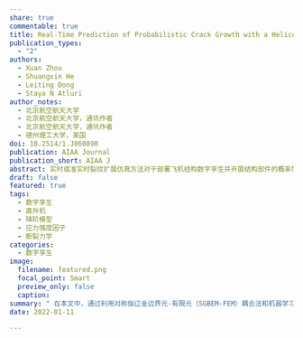 ```yaml
---
share: true
commentable: true
title: Real-Time Prediction of Probabilistic Crack Growth with a Helicopter Component Digital Twin
publication_types:
  - "2"
authors:
  - Xuan Zhou
  - Shuangxin He
  - Leiting Dong
  - Staya N Atluri
author_notes:
  - 北京航空航天大学
  - 北京航空航天大学，通讯作者
  - 北京航空航天大学，通讯作者
  - 德州理工大学，美国
doi: 10.2514/1.J060890
publication: AIAA Journal
publication_short: AIAA J
abstract: 实时或准实时裂纹扩展仿真方法对于部署飞机结构数字孪生并开展结构部件的概率性剩余寿命评估至关重要。在本文中，通过利用两种方法，开发了一种降阶仿真方法来实现这一目标。一方面，结合对称伽辽金边界元法-有限元法（SGBEM-FEM）耦合法与参数化建模，可以构建一个包含复杂结构件中各种尺寸/形状裂纹的应力强度因子数据库，该方法可在一天内自动计算数百个样本。另一方面，调用机器学习方法建立裂纹尺寸/形状与裂纹前缘应力强度因子之间的关系。通过将降阶计算模型与载荷输入和疲劳裂纹扩展模型相结合，可以以最小的计算负担实现对复杂结构中裂纹扩展的实时概率性预测。在一个直升机部件的例子中，我们逐循环的模拟疲劳裂纹的扩展，但模拟的速度仍然比实时的快（与物理试验相比）。我们所提出的方法是实现复杂结构数字孪生的关键仿真技术之一，在未来该方法将进一步与飞行/检查/监测数据相融合。
draft: false
featured: true
tags:
  - 数字孪生
  - 直升机
  - 降阶模型
  - 应力强度因子
  - 断裂力学
categories:
  - 数字孪生
image:
  filename: featured.png
  focal_point: Smart
  preview_only: false
  caption: 
summary: " 在本文中，通过利用对称伽辽金边界元-有限元（SGBEM-FEM）耦合法和机器学习方法开发了一种降阶仿真方法，可实现复杂结构中裂纹增长的实时预测。"
date: 2022-01-11

---
```

